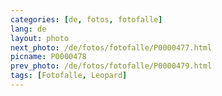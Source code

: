 ```yaml
---
categories: [de, fotos, fotofalle]
lang: de
layout: photo
next_photo: /de/fotos/fotofalle/P0000477.html
picname: P0000478
prev_photo: /de/fotos/fotofalle/P0000479.html
tags: [Fotofalle, Leopard]
---
```

